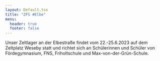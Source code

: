 ```yaml
---
layout: Default.tsx
title: "ZFS #Elbe"
menu:
  header: true
  footer: false
---
```

Unser Zeltlager an der Elbestraße findet vom 22.-25.6.2023 auf dem Zeltplatz Weseby statt und richtet sich an Schülerinnen und Schüler von Fördegymnasium, FNS, Friholtschule und Max-von-der-Grün-Schule.